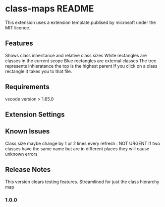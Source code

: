 # class-maps README
This extension uses a extension template publised by microsoft under the MIT licence. 

## Features
Shows class inheritance and relative class sizes
White rectangles are classes in the current scope
Blue rectangles are external classes
The tree represents inhieratance the top is the highest parent 
If you click on a class rectangle it takes you to that file.

## Requirements
vscode version > 1.65.0

## Extension Settings


## Known Issues

Class size maybe change by 1 or 2 lines every refresh : NOT URGENT
If two classes have the same name but are in different places they will cause unknown errors

## Release Notes
This version clears testing features.
Streamlined for just the class hierarchy map
### 1.0.0
